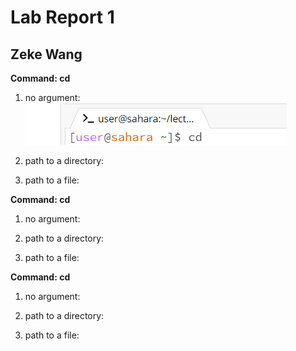 # Lab Report  1 
## Zeke Wang


**Command: cd**
1. no argument:
  ![Image](cd1.png)
2. path to a directory: 

3. path to a file:  


**Command: cd**
1. no argument:
  
2. path to a directory: 

3. path to a file:  


**Command: cd**
1. no argument:
  
2. path to a directory: 

3. path to a file:  



